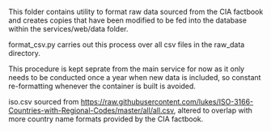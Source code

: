 This folder contains utility to format raw data sourced from the CIA factbook and creates copies that have been modified to be fed into the database within the services/web/data folder.

format_csv.py carries out this process over all csv files in the raw_data directory.

This procedure is kept seprate from the main service for now as it only needs to be conducted once a year when new data is included, so constant re-formatting whenever the container is built is avoided.

iso.csv sourced from https://raw.githubusercontent.com/lukes/ISO-3166-Countries-with-Regional-Codes/master/all/all.csv, altered to overlap with more country name formats provided by the CIA factbook.